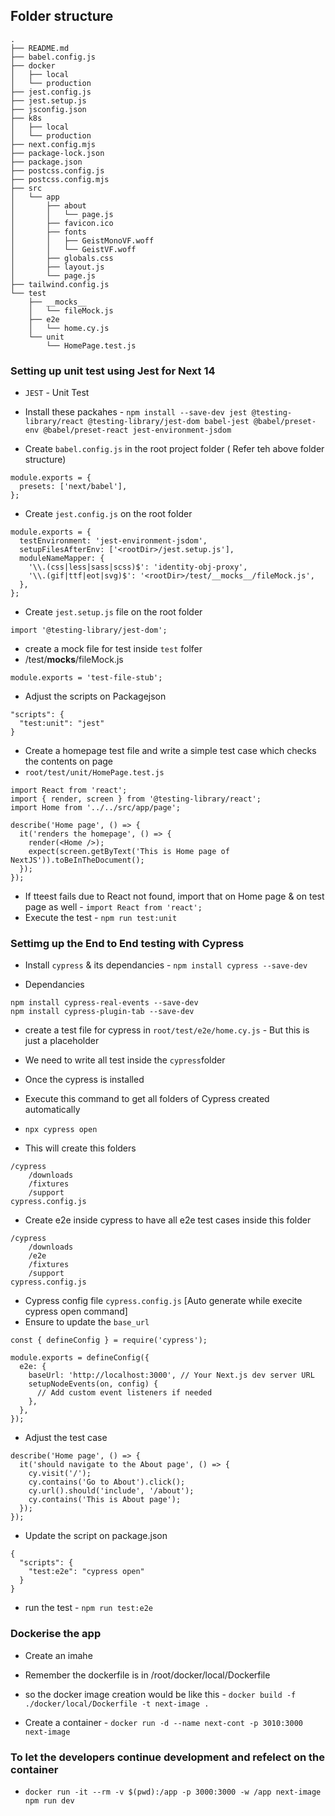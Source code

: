 ## Folder structure
```
.
├── README.md
├── babel.config.js
├── docker
│   ├── local
│   └── production
├── jest.config.js
├── jest.setup.js
├── jsconfig.json
├── k8s
│   ├── local
│   └── production
├── next.config.mjs
├── package-lock.json
├── package.json
├── postcss.config.js
├── postcss.config.mjs
├── src
│   └── app
│       ├── about
│       │   └── page.js
│       ├── favicon.ico
│       ├── fonts
│       │   ├── GeistMonoVF.woff
│       │   └── GeistVF.woff
│       ├── globals.css
│       ├── layout.js
│       └── page.js
├── tailwind.config.js
└── test
    ├── __mocks__
    │   └── fileMock.js
    ├── e2e
    │   └── home.cy.js
    └── unit
        └── HomePage.test.js
```

### Setting up unit test using Jest for Next 14 
- `JEST` - Unit Test

- Install these packahes - `npm install --save-dev jest @testing-library/react @testing-library/jest-dom babel-jest @babel/preset-env @babel/preset-react jest-environment-jsdom`

- Create `babel.config.js` in the root project folder ( Refer teh above folder structure)
```
module.exports = {
  presets: ['next/babel'],
};
```

- Create `jest.config.js` on the root folder
```
module.exports = {
  testEnvironment: 'jest-environment-jsdom',
  setupFilesAfterEnv: ['<rootDir>/jest.setup.js'],
  moduleNameMapper: {
    '\\.(css|less|sass|scss)$': 'identity-obj-proxy',
    '\\.(gif|ttf|eot|svg)$': '<rootDir>/test/__mocks__/fileMock.js',
  },
};
```

- Create `jest.setup.js` file on the root folder
```
import '@testing-library/jest-dom';
```

- create a mock file for test inside `test` folfer
- /test/__mocks__/fileMock.js
```
module.exports = 'test-file-stub';
```

- Adjust the scripts on Packagejson 
```
"scripts": {
  "test:unit": "jest"
}
```

- Create a homepage test file and write a simple test case which checks the contents on page
- `root/test/unit/HomePage.test.js`
```
import React from 'react';
import { render, screen } from '@testing-library/react';
import Home from '../../src/app/page';

describe('Home page', () => {
  it('renders the homepage', () => {
    render(<Home />);
    expect(screen.getByText('This is Home page of NextJS')).toBeInTheDocument();
  });
});
```
- If tteest fails due to React not found, import that on Home page & on test page as well - `import React from 'react';`
- Execute the test - `npm run test:unit`


### Settimg up the End to End testing with Cypress
- Install `cypress` & its dependancies - `npm install cypress --save-dev`

- Dependancies 
```
npm install cypress-real-events --save-dev
npm install cypress-plugin-tab --save-dev

```

- create a test file for cypress in `root/test/e2e/home.cy.js` - But this is just a placeholder
- We need to write all test inside the `cypress`folder

- Once the cypress is installed
- Execute this command to get all folders of Cypress created automatically
- `npx cypress open`
- This will create this folders
```
/cypress
    /downloads
    /fixtures
    /support
cypress.config.js
```
- Create e2e inside cypress to have all e2e test cases inside this folder
```
/cypress
    /downloads
    /e2e
    /fixtures
    /support
cypress.config.js
```
- Cypress config file `cypress.config.js` [Auto generate while execite cypress open command]
- Ensure to update the `base_url`

```
const { defineConfig } = require('cypress');

module.exports = defineConfig({
  e2e: {
    baseUrl: 'http://localhost:3000', // Your Next.js dev server URL
    setupNodeEvents(on, config) {
      // Add custom event listeners if needed
    },
  },
});

```



- Adjust the test case 
```
describe('Home page', () => {
  it('should navigate to the About page', () => {
    cy.visit('/');
    cy.contains('Go to About').click();
    cy.url().should('include', '/about');
    cy.contains('This is About page');
  });
});

```

- Update the script on package.json
```
{
  "scripts": {
    "test:e2e": "cypress open"
  }
}
```

- run the test - `npm run test:e2e`



### Dockerise the app
- Create an imahe 
- Remember the dockerfile is in /root/docker/local/Dockerfile
- so the docker image creation would be like this - `docker build -f ./docker/local/Dockerfile -t next-image .`

- Create a container - `docker run -d --name next-cont -p 3010:3000 next-image `

### To let the developers continue development and refelect on the container
- `docker run -it --rm -v $(pwd):/app -p 3000:3000 -w /app next-image npm run dev`